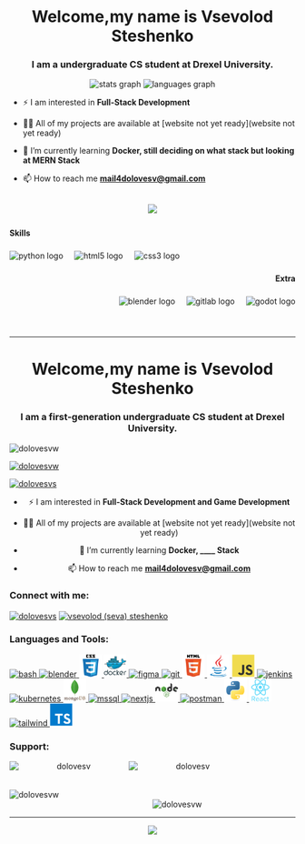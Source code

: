 <h1 align="center">Welcome,my name is Vsevolod Steshenko</h1>
<h3 align="center">I am a undergraduate CS student at Drexel University.</h3>

<div align="center">
  <img src="https://github-readme-stats.vercel.app/api?username=dolovesvw&hide_title=false&hide_rank=false&show_icons=true&include_all_commits=true&count_private=true&disable_animations=false&theme=apprentice&locale=en&hide_border=false&order=1" height="150" alt="stats graph"  />
  <img src="https://github-readme-stats.vercel.app/api/top-langs?username=dolovesvw&locale=en&hide_title=false&layout=compact&card_width=320&langs_count=5&theme=apprentice&hide_border=false&order=2" height="150" alt="languages graph"  />
</div>

- ⚡ I am interested in **Full-Stack Development**

- 👨‍💻 All of my projects are available at [website not yet ready](website not yet ready)

- 🌱 I’m currently learning **Docker, still deciding on what stack but looking at MERN Stack**

- 📫 How to reach me **mail4dolovesv@gmail.com**

<br clear="both">

<div align="center">
  <img height="150" src="https://media.tenor.com/qJRMLPlR3_8AAAAi/maxwell-cat.gif"  />
</div>

###

<h4 align="left">Skills</h4>

###

<div align="left">
  <img src="https://cdn.jsdelivr.net/gh/devicons/devicon/icons/python/python-original.svg" height="30" alt="python logo"  />
  <img width="12" />
  <img src="https://cdn.jsdelivr.net/gh/devicons/devicon/icons/html5/html5-original.svg" height="30" alt="html5 logo"  />
  <img width="12" />
  <img src="https://cdn.jsdelivr.net/gh/devicons/devicon/icons/css3/css3-original.svg" height="30" alt="css3 logo"  />
  <img width="12" />
</div>

###

<h4 align="right">Extra</h4>

###

<div align="right">
  <img src="https://cdn.jsdelivr.net/gh/devicons/devicon/icons/blender/blender-original.svg" height="30" alt="blender logo"  />
  <img width="12" />
  <img src="https://cdn.jsdelivr.net/gh/devicons/devicon/icons/gitlab/gitlab-original.svg" height="30" alt="gitlab logo"  />
  <img width="12" />
  <img src="https://cdn.jsdelivr.net/gh/devicons/devicon/icons/godot/godot-original.svg" height="30" alt="godot logo"  />
</div>

###

<br clear="both">

<div align="center">


---

<h1 align="center">Welcome,my name is Vsevolod Steshenko</h1>
<h3 align="center">I am a first-generation undergraduate CS student at Drexel University.</h3>

<p align="left"> <img src="https://komarev.com/ghpvc/?username=dolovesvw&label=Profile%20views&color=0e75b6&style=flat" alt="dolovesvw" /> </p>

<p align="left"> <a href="https://github.com/ryo-ma/github-profile-trophy"><img src="https://github-profile-trophy.vercel.app/?username=dolovesvw" alt="dolovesvw" /></a> </p>

<p align="left"> <a href="https://twitter.com/dolovesvs" target="blank"><img src="https://img.shields.io/twitter/follow/dolovesvs?logo=twitter&style=for-the-badge" alt="dolovesvs" /></a> </p>

- ⚡ I am interested in **Full-Stack Development and Game Development**

- 👨‍💻 All of my projects are available at [website not yet ready](website not yet ready)

- 🌱 I’m currently learning **Docker, ____ Stack**

- 📫 How to reach me **mail4dolovesv@gmail.com**

<h3 align="left">Connect with me:</h3>
<p align="left">
<a href="https://twitter.com/dolovesvs" target="blank"><img align="center" src="https://raw.githubusercontent.com/rahuldkjain/github-profile-readme-generator/master/src/images/icons/Social/twitter.svg" alt="dolovesvs" height="30" width="40" /></a>
<a href="https://linkedin.com/in/vsevolod (seva) steshenko" target="blank"><img align="center" src="https://raw.githubusercontent.com/rahuldkjain/github-profile-readme-generator/master/src/images/icons/Social/linked-in-alt.svg" alt="vsevolod (seva) steshenko" height="30" width="40" /></a>
</p>

<h3 align="left">Languages and Tools:</h3>
<p align="left"> <a href="https://www.gnu.org/software/bash/" target="_blank" rel="noreferrer"> <img src="https://www.vectorlogo.zone/logos/gnu_bash/gnu_bash-icon.svg" alt="bash" width="40" height="40"/> </a> <a href="https://www.blender.org/" target="_blank" rel="noreferrer"> <img src="https://download.blender.org/branding/community/blender_community_badge_white.svg" alt="blender" width="40" height="40"/> </a> <a href="https://www.w3schools.com/css/" target="_blank" rel="noreferrer"> <img src="https://raw.githubusercontent.com/devicons/devicon/master/icons/css3/css3-original-wordmark.svg" alt="css3" width="40" height="40"/> </a> <a href="https://www.docker.com/" target="_blank" rel="noreferrer"> <img src="https://raw.githubusercontent.com/devicons/devicon/master/icons/docker/docker-original-wordmark.svg" alt="docker" width="40" height="40"/> </a> <a href="https://www.figma.com/" target="_blank" rel="noreferrer"> <img src="https://www.vectorlogo.zone/logos/figma/figma-icon.svg" alt="figma" width="40" height="40"/> </a> <a href="https://git-scm.com/" target="_blank" rel="noreferrer"> <img src="https://www.vectorlogo.zone/logos/git-scm/git-scm-icon.svg" alt="git" width="40" height="40"/> </a> <a href="https://www.w3.org/html/" target="_blank" rel="noreferrer"> <img src="https://raw.githubusercontent.com/devicons/devicon/master/icons/html5/html5-original-wordmark.svg" alt="html5" width="40" height="40"/> </a> <a href="https://www.java.com" target="_blank" rel="noreferrer"> <img src="https://raw.githubusercontent.com/devicons/devicon/master/icons/java/java-original.svg" alt="java" width="40" height="40"/> </a> <a href="https://developer.mozilla.org/en-US/docs/Web/JavaScript" target="_blank" rel="noreferrer"> <img src="https://raw.githubusercontent.com/devicons/devicon/master/icons/javascript/javascript-original.svg" alt="javascript" width="40" height="40"/> </a> <a href="https://www.jenkins.io" target="_blank" rel="noreferrer"> <img src="https://www.vectorlogo.zone/logos/jenkins/jenkins-icon.svg" alt="jenkins" width="40" height="40"/> </a> <a href="https://kubernetes.io" target="_blank" rel="noreferrer"> <img src="https://www.vectorlogo.zone/logos/kubernetes/kubernetes-icon.svg" alt="kubernetes" width="40" height="40"/> </a> <a href="https://www.mongodb.com/" target="_blank" rel="noreferrer"> <img src="https://raw.githubusercontent.com/devicons/devicon/master/icons/mongodb/mongodb-original-wordmark.svg" alt="mongodb" width="40" height="40"/> </a> <a href="https://www.microsoft.com/en-us/sql-server" target="_blank" rel="noreferrer"> <img src="https://www.svgrepo.com/show/303229/microsoft-sql-server-logo.svg" alt="mssql" width="40" height="40"/> </a> <a href="https://nextjs.org/" target="_blank" rel="noreferrer"> <img src="https://cdn.worldvectorlogo.com/logos/nextjs-2.svg" alt="nextjs" width="40" height="40"/> </a> <a href="https://nodejs.org" target="_blank" rel="noreferrer"> <img src="https://raw.githubusercontent.com/devicons/devicon/master/icons/nodejs/nodejs-original-wordmark.svg" alt="nodejs" width="40" height="40"/> </a> <a href="https://postman.com" target="_blank" rel="noreferrer"> <img src="https://www.vectorlogo.zone/logos/getpostman/getpostman-icon.svg" alt="postman" width="40" height="40"/> </a> <a href="https://www.python.org" target="_blank" rel="noreferrer"> <img src="https://raw.githubusercontent.com/devicons/devicon/master/icons/python/python-original.svg" alt="python" width="40" height="40"/> </a> <a href="https://reactjs.org/" target="_blank" rel="noreferrer"> <img src="https://raw.githubusercontent.com/devicons/devicon/master/icons/react/react-original-wordmark.svg" alt="react" width="40" height="40"/> </a> <a href="https://tailwindcss.com/" target="_blank" rel="noreferrer"> <img src="https://www.vectorlogo.zone/logos/tailwindcss/tailwindcss-icon.svg" alt="tailwind" width="40" height="40"/> </a> <a href="https://www.typescriptlang.org/" target="_blank" rel="noreferrer"> <img src="https://raw.githubusercontent.com/devicons/devicon/master/icons/typescript/typescript-original.svg" alt="typescript" width="40" height="40"/> </a> </p>

<h3 align="left">Support:</h3>
<p><a href="https://www.buymeacoffee.com/dolovesv"> <img align="left" src="https://cdn.buymeacoffee.com/buttons/v2/default-yellow.png" height="50" width="210" alt="dolovesv" /></a><a href="https://ko-fi.com/dolovesv"> <img align="left" src="https://cdn.ko-fi.com/cdn/kofi3.png?v=3" height="50" width="210" alt="dolovesv" /></a></p><br><br>

<p><img align="left" src="https://github-readme-stats.vercel.app/api/top-langs?username=dolovesvw&show_icons=true&locale=en&layout=compact" alt="dolovesvw" /></p>

<p>&nbsp;<img align="center" src="https://github-readme-stats.vercel.app/api?username=dolovesvw&show_icons=true&locale=en" alt="dolovesvw" /></p>



---
[![](https://visitcount.itsvg.in/api?id=dolovesvw&icon=5&color=12)](https://visitcount.itsvg.in)

<!-- Proudly created with GPRM ( https://gprm.itsvg.in ) -->
